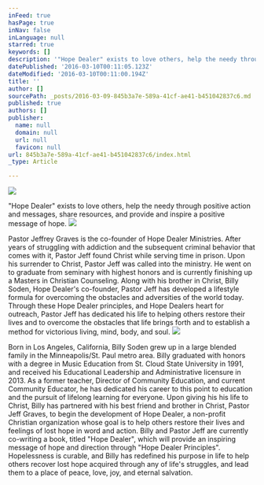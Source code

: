 ```yaml
---
inFeed: true
hasPage: true
inNav: false
inLanguage: null
starred: true
keywords: []
description: '"Hope Dealer" exists to love others, help the needy through positive action and messages, share resources, and provide and inspire a positive message of hope.'
datePublished: '2016-03-10T00:11:05.123Z'
dateModified: '2016-03-10T00:11:00.194Z'
title: ''
author: []
sourcePath: _posts/2016-03-09-845b3a7e-589a-41cf-ae41-b451042837c6.md
published: true
authors: []
publisher:
  name: null
  domain: null
  url: null
  favicon: null
url: 845b3a7e-589a-41cf-ae41-b451042837c6/index.html
_type: Article

---
```

![](https://the-grid-user-content.s3-us-west-2.amazonaws.com/1e8f084d-be33-49a6-bc91-81caeb43c50f.jpg)

"Hope Dealer" exists to love others, help the needy through positive action and messages, share resources, and provide and inspire a positive message of hope.
![](https://the-grid-user-content.s3-us-west-2.amazonaws.com/50f25e87-3653-4428-86a6-fcb38a929041.jpg)

Pastor Jeffrey Graves is the co-founder of Hope Dealer Ministries. After years of struggling with addiction and the subsequent criminal behavior that comes with it, Pastor Jeff found Christ while serving time in prison. Upon his surrender to Christ, Pastor Jeff was called into the ministry. He went on to graduate from seminary with highest honors and is currently finishing up a Masters in Christian Counseling. Along with his brother in Christ, Billy Soden, Hope Dealer's co-founder, Pastor Jeff has developed a lifestyle formula for overcoming the obstacles and adversities of the world today. Through these Hope Dealer principles, and Hope Dealers heart for outreach, Pastor Jeff has dedicated his life to helping others restore their lives and to overcome the obstacles that life brings forth and to establish a method for victorious living, mind, body, and soul.
![](https://the-grid-user-content.s3-us-west-2.amazonaws.com/5aa53cdd-0922-42b1-9826-6f4c7581269f.jpg)

Born in Los Angeles, California, Billy Soden grew up in a large blended family in the Minneapolis/St. Paul metro area. Billy graduated with honors with a degree in Music Education from St. Cloud State University in 1991, and received his Educational Leadership and Administrative licensure in 2013\. As a former teacher, Director of Community Education, and current Community Educator, he has dedicated his career to this point to education and the pursuit of lifelong learning for everyone. Upon giving his his life to Christ, Billy has partnered with his best friend and brother in Christ, Pastor Jeff Graves, to begin the development of Hope Dealer, a non-profit Christian organization whose goal is to help others restore their lives and feelings of lost hope in word and action. Billy and Pastor Jeff are currently co-writing a book, titled "Hope Dealer", which will provide an inspiring message of hope and direction through "Hope Dealer Principles". Hopelessness is curable, and Billy has redefined his purpose in life to help others recover lost hope acquired through any of life's struggles, and lead them to a place of peace, love, joy, and eternal salvation.